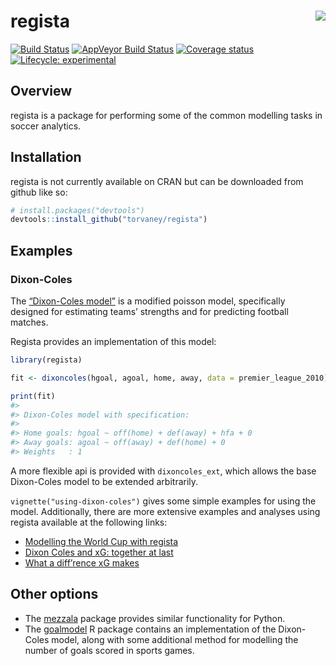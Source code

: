 
<!-- README.md is generated from README.Rmd. Please edit that file -->

# regista <img src="man/figures/logo.png" align="right" />

[![Build
Status](https://travis-ci.org/Torvaney/regista.svg?branch=master)](https://travis-ci.org/Torvaney/regista)
[![AppVeyor Build
Status](https://ci.appveyor.com/api/projects/status/github/Torvaney/regista?branch=master&svg=true)](https://ci.appveyor.com/project/Torvaney/regista)
[![Coverage
status](https://codecov.io/gh/Torvaney/regista/branch/master/graph/badge.svg)](https://codecov.io/github/Torvaney/regista?branch=master)
[![Lifecycle:
experimental](https://img.shields.io/badge/lifecycle-experimental-orange.svg)](https://www.tidyverse.org/lifecycle/#experimental)

## Overview

regista is a package for performing some of the common modelling tasks
in soccer analytics.

## Installation

regista is not currently available on CRAN but can be downloaded from
github like so:

``` r
# install.packages("devtools")
devtools::install_github("torvaney/regista")
```

## Examples

### Dixon-Coles

The [“Dixon-Coles
model”](http://web.math.ku.dk/~rolf/teaching/thesis/DixonColes.pdf) is
a modified poisson model, specifically designed for estimating teams’
strengths and for predicting football matches.

Regista provides an implementation of this model:

``` r
library(regista)

fit <- dixoncoles(hgoal, agoal, home, away, data = premier_league_2010)

print(fit)
#> 
#> Dixon-Coles model with specification:
#> 
#> Home goals: hgoal ~ off(home) + def(away) + hfa + 0
#> Away goals: agoal ~ off(away) + def(home) + 0
#> Weights   : 1
```

A more flexible api is provided with `dixoncoles_ext`, which allows the
base Dixon-Coles model to be extended arbitrarily.

`vignette("using-dixon-coles")` gives some simple examples for using the
model. Additionally, there are more extensive examples and analyses
using regista available at the following links:

  - [Modelling the World Cup with
    regista](http://www.statsandsnakeoil.com/2018/06/05/modelling-the-world-cup-with-regista/)
  - [Dixon Coles and xG: together at
    last](http://www.statsandsnakeoil.com/2018/06/22/dixon-coles-and-xg-together-at-last/)
  - [What a diff’rence xG
    makes](http://www.statsandsnakeoil.com/2018/07/15/what-a-diff-rence-xg-makes/)

## Other options

  - The [mezzala](https://github.com/Torvaney/mezzala) package provides
    similar functionality for Python.
  - The [goalmodel](https://github.com/opisthokonta/goalmodel) R package
    contains an implementation of the Dixon-Coles model, along with some
    additional method for modelling the number of goals scored in sports
    games.
